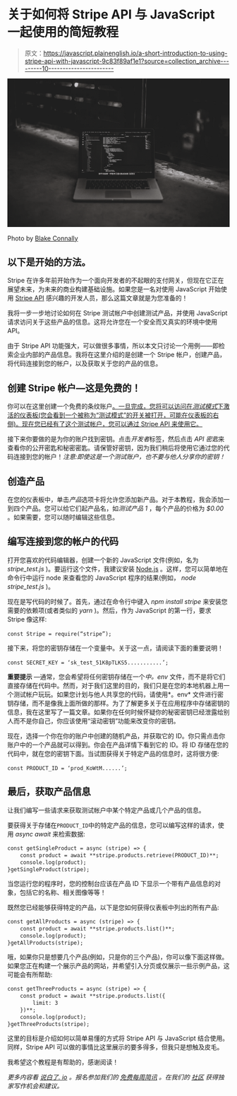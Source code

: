 # 关于如何将 Stripe API 与 JavaScript 一起使用的简短教程

> 原文：<https://javascript.plainenglish.io/a-short-introduction-to-using-stripe-api-with-javascript-9c83f89af1e1?source=collection_archive---------10----------------------->

![](img/555a19e062d60309e69bb76df7761a43.png)

Photo by [Blake Connally](https://unsplash.com/@blakeconnally)

## 以下是开始的方法。

Stripe 在许多年前开始作为一个面向开发者的不起眼的支付网关，但现在它正在展望未来，为未来的商业构建基础设施。如果您是一名对使用 JavaScript 开始使用 [Stripe API](https://stripe.com/docs/api) 感兴趣的开发人员，那么这篇文章就是为您准备的！

我将一步一步地讨论如何在 Stripe 测试帐户中创建测试产品，并使用 JavaScript 请求访问关于这些产品的信息。这将允许您在一个安全而又真实的环境中使用 API。

由于 Stripe API 功能强大，可以做很多事情，所以本文只讨论一个用例——即检索企业内部的产品信息。我将在这里介绍的是创建一个 Stripe 帐户，创建产品，将代码连接到您的帐户，以及获取关于您的产品的信息。

## 创建 Stripe 帐户—这是免费的！

你可以在这里创建一个免费的条纹账户[。一旦完成，您将可以访问在*测试模式*下激活的仪表板(您会看到一个被称为“测试模式”的开关被打开，可能在仪表板的右侧)。现在您已经有了这个测试帐户，您可以通过 Stripe API 来使用它。](https://stripe.com/)

接下来你要做的是为你的账户找到密钥。点击*开发者*标签，然后点击 *API 密匙*来查看你的公开密匙和秘密密匙。请保管好密钥，因为我们稍后将使用它通过您的代码连接到您的帐户！*注意:即使这是一个测试账户，也不要与他人分享你的密钥！*

## 创造产品

在您的仪表板中，单击*产品*选项卡将允许您添加新产品。对于本教程，我会添加一到四个产品。您可以给它们起产品名，如*测试产品 1* ，每个产品的价格为 *$0.00* 。如果需要，您可以随时编辑这些信息。

## 编写连接到您的帐户的代码

打开您喜欢的代码编辑器，创建一个新的 JavaScript 文件(例如，名为 *stripe_test.js* )。要运行这个文件，我建议安装 [Node.js](https://nodejs.org/en/) 。这样，您可以简单地在命令行中运行 node 来查看您的 JavaScript 程序的结果(例如， *node stripe_test.js* )。

现在是写代码的时候了。首先，通过在命令行中键入 *npm install stripe* 来安装您需要的依赖项(或者类似的 *yarn* )。然后，作为 JavaScript 的第一行，要求 Stripe 像这样:

`const Stripe = require(“stripe”);`

接下来，将您的密钥存储在一个变量中。关于这一点，请阅读下面的重要说明！

`const SECRET_KEY = ‘sk_test_51K8pTLKS5...........’;`

**重要提示** —通常，您会希望将任何密钥存储在一个*中。env* 文件，而不是将它们直接存储在代码中。然而，对于我们这里的目的，我们只是在您的本地机器上用一个测试帐户玩玩。如果您计划与他人共享您的代码，请使用*。env* 文件进行密钥存储，而不是像我上面所做的那样。为了了解更多关于在应用程序中存储密钥的信息，我在这里写了一篇文章。如果你在任何时候怀疑你的秘密密钥已经泄露给别人而不是你自己，你应该使用“滚动密钥”功能来改变你的密钥。

现在，选择一个你在你的账户中创建的随机产品，并获取它的 ID。你只需点击你账户中的一个产品就可以得到。你会在产品详情下看到它的 ID。将 ID 存储在您的代码中，就在您的密钥下面。当试图获得关于特定产品的信息时，这将很方便:

`const PRODUCT_ID = ‘prod_KoWtM......’;`

## 最后，获取产品信息

让我们编写一些请求来获取测试帐户中某个特定产品或几个产品的信息。

要获得关于存储在`PRODUCT_ID`中的特定产品的信息，您可以编写这样的请求，使用 *async await* 来检索数据:

```
const getSingleProduct = async (stripe) => {
    const product = await **stripe.products.retrieve(PRODUCT_ID)**;
    console.log(product);
}getSingleProduct(stripe);
```

当您运行您的程序时，您的控制台应该在产品 ID 下显示一个带有产品信息的对象，包括它的名称、相关图像等等！

既然您已经能够获得特定的产品，以下是您如何获得仪表板中列出的所有产品:

```
const getAllProducts = async (stripe) => {
    const product = await **stripe.products.list()**;
    console.log(product);
}getAllProducts(stripe);
```

哦，如果你只是想要几个产品(例如，只是你的三个产品)，你可以像下面这样做。如果您正在构建一个展示产品的网站，并希望引入分页或仅展示一些示例产品，这可能会有所帮助:

```
const getThreeProducts = async (stripe) => {
    const product = await **stripe.products.list({
        limit: 3
    })**;
    console.log(product);
}getThreeProducts(stripe);
```

这里的目标是介绍如何以简单易懂的方式将 Stripe API 与 JavaScript 结合使用。同样，Stripe API 可以做的事情比这里展示的要多得多，但我只是想触及皮毛。

我希望这个教程是有帮助的，感谢阅读！

*更多内容看* [*说白了. io*](http://plainenglish.io/) *。报名参加我们的* [*免费每周简讯*](http://newsletter.plainenglish.io/) *。在我们的* [*社区*](https://discord.gg/GtDtUAvyhW) *获得独家写作机会和建议。*